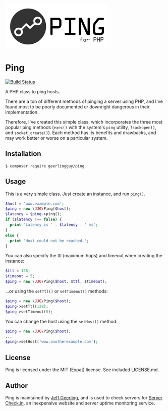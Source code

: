<img src="https://raw.githubusercontent.com/geerlingguy/Ping/1.x/Resources/Ping-Logo.png" alt="Ping for PHP Logo" />

# Ping

[![Build Status](https://travis-ci.org/geerlingguy/Ping.svg?branch=1.x)](https://travis-ci.org/geerlingguy/Ping)

A PHP class to ping hosts.

There are a ton of different methods of pinging a server using PHP, and I've found most to be poorly documented or downright dangerous in their implementation.

Therefore, I've created this simple class, which incorporates the three most popular ping methods (`exec()` with the system's `ping` utility, `fsockopen()`, and `socket_create()`). Each method has its benefits and drawbacks, and may work better or worse on a particular system.

## Installation

```
$ composer require geerlingguy/ping
```

## Usage

This is a very simple class. Just create an instance, and run `ping()`.

```php
$host = 'www.example.com';
$ping = new \JJG\Ping($host);
$latency = $ping->ping();
if ($latency !== false) {
  print 'Latency is ' . $latency . ' ms';
}
else {
  print 'Host could not be reached.';
}
```

You can also specify the ttl (maximum hops) and timeout when creating the instance:

```php
$ttl = 128;
$timeout = 5;
$ping = new \JJG\Ping($host, $ttl, $timeout);
```

...or using the `setTtl()` or `setTimeout()` methods:

```php
$ping = new \JJG\Ping($host);
$ping->setTtl(128);
$ping->setTimeout(5);
```

You can change the host using the `setHost()` method:

```php
$ping = new \JJG\Ping($host);
...
$ping->setHost('www.anotherexample.com');
```

## License

Ping is licensed under the MIT (Expat) license. See included LICENSE.md.

## Author

Ping is maintained by [Jeff Geerling](https://www.jeffgeerling.com), and is used to check servers for [Server Check.in](https://servercheck.in), an inexpensive website and server uptime monitoring service.
